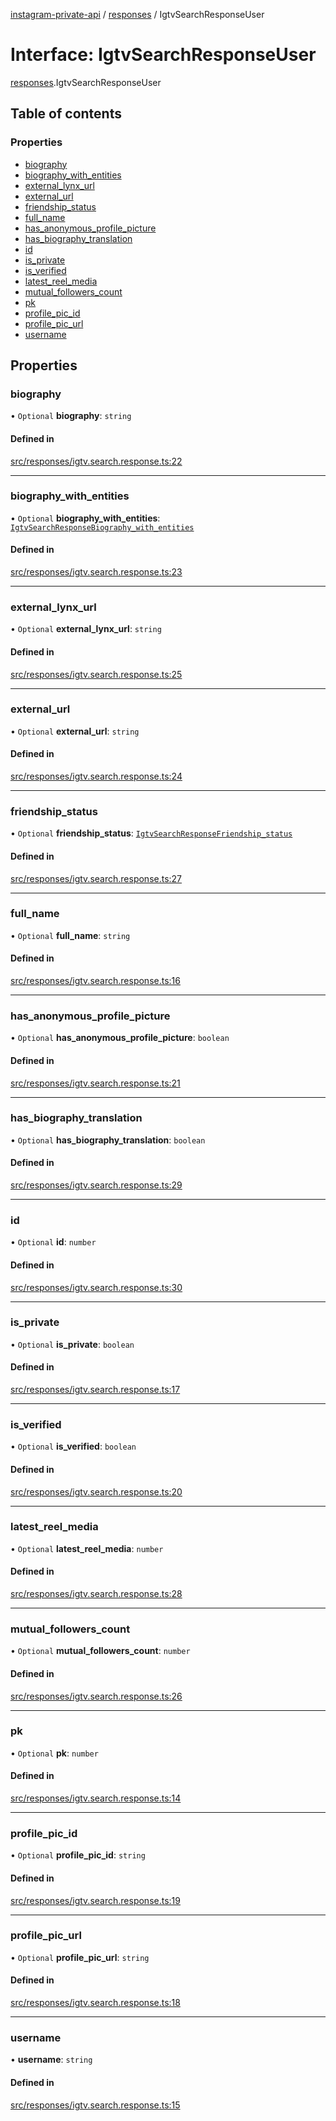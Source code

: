[instagram-private-api](../../README.md) / [responses](../../modules/responses.md) / IgtvSearchResponseUser

# Interface: IgtvSearchResponseUser

[responses](../../modules/responses.md).IgtvSearchResponseUser

## Table of contents

### Properties

- [biography](IgtvSearchResponseUser.md#biography)
- [biography\_with\_entities](IgtvSearchResponseUser.md#biography_with_entities)
- [external\_lynx\_url](IgtvSearchResponseUser.md#external_lynx_url)
- [external\_url](IgtvSearchResponseUser.md#external_url)
- [friendship\_status](IgtvSearchResponseUser.md#friendship_status)
- [full\_name](IgtvSearchResponseUser.md#full_name)
- [has\_anonymous\_profile\_picture](IgtvSearchResponseUser.md#has_anonymous_profile_picture)
- [has\_biography\_translation](IgtvSearchResponseUser.md#has_biography_translation)
- [id](IgtvSearchResponseUser.md#id)
- [is\_private](IgtvSearchResponseUser.md#is_private)
- [is\_verified](IgtvSearchResponseUser.md#is_verified)
- [latest\_reel\_media](IgtvSearchResponseUser.md#latest_reel_media)
- [mutual\_followers\_count](IgtvSearchResponseUser.md#mutual_followers_count)
- [pk](IgtvSearchResponseUser.md#pk)
- [profile\_pic\_id](IgtvSearchResponseUser.md#profile_pic_id)
- [profile\_pic\_url](IgtvSearchResponseUser.md#profile_pic_url)
- [username](IgtvSearchResponseUser.md#username)

## Properties

### biography

• `Optional` **biography**: `string`

#### Defined in

[src/responses/igtv.search.response.ts:22](https://github.com/Nerixyz/instagram-private-api/blob/4971f34/src/responses/igtv.search.response.ts#L22)

___

### biography\_with\_entities

• `Optional` **biography\_with\_entities**: [`IgtvSearchResponseBiography_with_entities`](IgtvSearchResponseBiography_with_entities.md)

#### Defined in

[src/responses/igtv.search.response.ts:23](https://github.com/Nerixyz/instagram-private-api/blob/4971f34/src/responses/igtv.search.response.ts#L23)

___

### external\_lynx\_url

• `Optional` **external\_lynx\_url**: `string`

#### Defined in

[src/responses/igtv.search.response.ts:25](https://github.com/Nerixyz/instagram-private-api/blob/4971f34/src/responses/igtv.search.response.ts#L25)

___

### external\_url

• `Optional` **external\_url**: `string`

#### Defined in

[src/responses/igtv.search.response.ts:24](https://github.com/Nerixyz/instagram-private-api/blob/4971f34/src/responses/igtv.search.response.ts#L24)

___

### friendship\_status

• `Optional` **friendship\_status**: [`IgtvSearchResponseFriendship_status`](IgtvSearchResponseFriendship_status.md)

#### Defined in

[src/responses/igtv.search.response.ts:27](https://github.com/Nerixyz/instagram-private-api/blob/4971f34/src/responses/igtv.search.response.ts#L27)

___

### full\_name

• `Optional` **full\_name**: `string`

#### Defined in

[src/responses/igtv.search.response.ts:16](https://github.com/Nerixyz/instagram-private-api/blob/4971f34/src/responses/igtv.search.response.ts#L16)

___

### has\_anonymous\_profile\_picture

• `Optional` **has\_anonymous\_profile\_picture**: `boolean`

#### Defined in

[src/responses/igtv.search.response.ts:21](https://github.com/Nerixyz/instagram-private-api/blob/4971f34/src/responses/igtv.search.response.ts#L21)

___

### has\_biography\_translation

• `Optional` **has\_biography\_translation**: `boolean`

#### Defined in

[src/responses/igtv.search.response.ts:29](https://github.com/Nerixyz/instagram-private-api/blob/4971f34/src/responses/igtv.search.response.ts#L29)

___

### id

• `Optional` **id**: `number`

#### Defined in

[src/responses/igtv.search.response.ts:30](https://github.com/Nerixyz/instagram-private-api/blob/4971f34/src/responses/igtv.search.response.ts#L30)

___

### is\_private

• `Optional` **is\_private**: `boolean`

#### Defined in

[src/responses/igtv.search.response.ts:17](https://github.com/Nerixyz/instagram-private-api/blob/4971f34/src/responses/igtv.search.response.ts#L17)

___

### is\_verified

• `Optional` **is\_verified**: `boolean`

#### Defined in

[src/responses/igtv.search.response.ts:20](https://github.com/Nerixyz/instagram-private-api/blob/4971f34/src/responses/igtv.search.response.ts#L20)

___

### latest\_reel\_media

• `Optional` **latest\_reel\_media**: `number`

#### Defined in

[src/responses/igtv.search.response.ts:28](https://github.com/Nerixyz/instagram-private-api/blob/4971f34/src/responses/igtv.search.response.ts#L28)

___

### mutual\_followers\_count

• `Optional` **mutual\_followers\_count**: `number`

#### Defined in

[src/responses/igtv.search.response.ts:26](https://github.com/Nerixyz/instagram-private-api/blob/4971f34/src/responses/igtv.search.response.ts#L26)

___

### pk

• `Optional` **pk**: `number`

#### Defined in

[src/responses/igtv.search.response.ts:14](https://github.com/Nerixyz/instagram-private-api/blob/4971f34/src/responses/igtv.search.response.ts#L14)

___

### profile\_pic\_id

• `Optional` **profile\_pic\_id**: `string`

#### Defined in

[src/responses/igtv.search.response.ts:19](https://github.com/Nerixyz/instagram-private-api/blob/4971f34/src/responses/igtv.search.response.ts#L19)

___

### profile\_pic\_url

• `Optional` **profile\_pic\_url**: `string`

#### Defined in

[src/responses/igtv.search.response.ts:18](https://github.com/Nerixyz/instagram-private-api/blob/4971f34/src/responses/igtv.search.response.ts#L18)

___

### username

• **username**: `string`

#### Defined in

[src/responses/igtv.search.response.ts:15](https://github.com/Nerixyz/instagram-private-api/blob/4971f34/src/responses/igtv.search.response.ts#L15)
